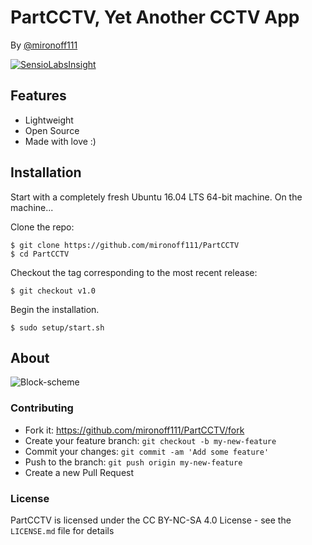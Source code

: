 PartCCTV, Yet Another CCTV App
==================

By [@mironoff111](https://github.com/mironoff111)

[![SensioLabsInsight](https://insight.sensiolabs.com/projects/6308734b-20af-4963-b73e-a1c860cfb595/mini.png)](https://insight.sensiolabs.com/projects/6308734b-20af-4963-b73e-a1c860cfb595)

## Features
  - Lightweight
  - Open Source
  - Made with love :)  
    
## Installation

Start with a completely fresh Ubuntu 16.04 LTS 64-bit machine. On the machine...

Clone the repo:

	$ git clone https://github.com/mironoff111/PartCCTV
	$ cd PartCCTV

Checkout the tag corresponding to the most recent release:

	$ git checkout v1.0

Begin the installation.

	$ sudo setup/start.sh

## About

![Block-scheme](https://raw.githubusercontent.com/mironoff111/PartCCTV/gh-pages/1111.png)

### Contributing
  - Fork it: https://github.com/mironoff111/PartCCTV/fork
  - Create your feature branch: `git checkout -b my-new-feature`
  - Commit your changes: `git commit -am 'Add some feature'`
  - Push to the branch: `git push origin my-new-feature`
  - Create a new Pull Request

### License

PartCCTV is licensed under the CC BY-NC-SA 4.0 License - see the `LICENSE.md` file for details

